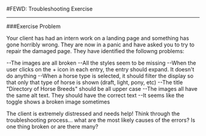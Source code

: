 #FEWD: Troubleshooting Exercise


---


###Exercise Problem 

Your client has had an intern work on a landing page and something has gone horribly wrong.  They are now in a panic 
and have asked you to try to repair the damaged page.  They have identified the followng problems:

--The images are all broken
--All the styles seem to be missing
--When the user clicks on the + icon in each entry, the entry should expand.  It doesn't do anything
--When a horse type is selected, it should filter the display so that only that type of horse is shown (draft, light, pony, etc)
--The title "Directory of Horse Breeds" should be all upper case
--The images all have the same alt text. They should have the correct text
--It seems like the toggle shows a broken image sometimes

The client is extremely distressed and needs help! Think through the troubleshooting process... what are the most likely causes of the errors?  Is one thing broken or are there many?